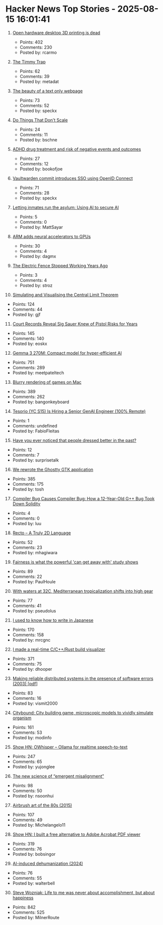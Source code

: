 # Hacker News Top Stories - 2025-08-15 16:01:41

1. [Open hardware desktop 3D printing is dead](https://www.josefprusa.com/articles/open-hardware-in-3d-printing-is-dead/)
   - Points: 402
   - Comments: 230
   - Posted by: rcarmo

2. [The Timmy Trap](https://jenson.org/timmy/)
   - Points: 62
   - Comments: 39
   - Posted by: metadat

3. [The beauty of a text only webpage](https://albanbrooke.com/the-beauty-of-a-text-only-webpage/)
   - Points: 73
   - Comments: 52
   - Posted by: speckx

4. [Do Things That Don't Scale](https://paulgraham.com/ds.html)
   - Points: 24
   - Comments: 11
   - Posted by: bschne

5. [ADHD drug treatment and risk of negative events and outcomes](https://www.bmj.com/content/390/bmj-2024-083658)
   - Points: 27
   - Comments: 12
   - Posted by: bookofjoe

6. [Vaultwarden commit introduces SSO using OpenID Connect](https://github.com/dani-garcia/vaultwarden/pull/3899)
   - Points: 71
   - Comments: 28
   - Posted by: speckx

7. [Letting inmates run the asylum: Using AI to secure AI](https://mattsayar.com/letting-inmates-run-the-asylum-using-ai-to-secure-ai/)
   - Points: 5
   - Comments: 0
   - Posted by: MattSayar

8. [ARM adds neural accelerators to GPUs](https://newsroom.arm.com/news/arm-announces-arm-neural-technology)
   - Points: 30
   - Comments: 4
   - Posted by: dagmx

9. [The Electric Fence Stopped Working Years Ago](https://soonly.com/electric-fences/)
   - Points: 3
   - Comments: 4
   - Posted by: stroz

10. [Simulating and Visualising the Central Limit Theorem](https://blog.foletta.net/post/2025-07-14-clt/)
   - Points: 124
   - Comments: 44
   - Posted by: gjf

11. [Court Records Reveal Sig Sauer Knew of Pistol Risks for Years](https://smokinggun.org/court-records-reveal-sig-sauer-knew-of-pistol-risks-for-years/)
   - Points: 145
   - Comments: 140
   - Posted by: eoskx

12. [Gemma 3 270M: Compact model for hyper-efficient AI](https://developers.googleblog.com/en/introducing-gemma-3-270m/)
   - Points: 751
   - Comments: 289
   - Posted by: meetpateltech

13. [Blurry rendering of games on Mac](https://www.colincornaby.me/2025/08/your-mac-game-is-probably-rendering-blurry/)
   - Points: 389
   - Comments: 262
   - Posted by: bangonkeyboard

14. [Tesorio (YC S15) Is Hiring a Senior GenAI Engineer (100% Remote)](https://www.tesorio.com/careers#job-openings)
   - Points: 1
   - Comments: undefined
   - Posted by: FabioFleitas

15. [Have you ever noticed that people dressed better in the past?](https://twitter.com/dieworkwear/status/1955756224030630264)
   - Points: 12
   - Comments: 7
   - Posted by: surprisetalk

16. [We rewrote the Ghostty GTK application](https://mitchellh.com/writing/ghostty-gtk-rewrite)
   - Points: 385
   - Comments: 175
   - Posted by: tosh

17. [Compiler Bug Causes Compiler Bug: How a 12-Year-Old G++ Bug Took Down Solidity](https://osec.io/blog/2025-08-11-compiler-bug-causes-compiler-bug/)
   - Points: 4
   - Comments: 0
   - Posted by: luu

18. [Recto – A Truly 2D Language](https://masatohagiwara.net/recto.html)
   - Points: 52
   - Comments: 23
   - Posted by: mhagiwara

19. [Fairness is what the powerful 'can get away with' study shows](https://phys.org/news/2025-07-fairness-powerful.html)
   - Points: 89
   - Comments: 22
   - Posted by: PaulHoule

20. [With waters at 32C, Mediterranean tropicalization shifts into high gear](https://phys.org/news/2025-08-32c-mediterranean-tropicalization-shifts-high.html)
   - Points: 77
   - Comments: 41
   - Posted by: pseudolus

21. [I used to know how to write in Japanese](https://aethermug.com/posts/i-used-to-know-how-to-write-in-japanese)
   - Points: 170
   - Comments: 158
   - Posted by: mrcgnc

22. [I made a real-time C/C++/Rust build visualizer](https://danielchasehooper.com/posts/syscall-build-snooping/)
   - Points: 371
   - Comments: 75
   - Posted by: dhooper

23. [Making reliable distributed systems in the presence of software errors (2003) [pdf]](http://erlang.org/download/armstrong_thesis_2003.pdf)
   - Points: 83
   - Comments: 16
   - Posted by: vismit2000

24. [Citybound: City building game, microscopic models to vividly simulate organism](https://aeplay.org/citybound)
   - Points: 161
   - Comments: 53
   - Posted by: modinfo

25. [Show HN: OWhisper – Ollama for realtime speech-to-text](https://docs.hyprnote.com/owhisper/what-is-this)
   - Points: 247
   - Comments: 65
   - Posted by: yujonglee

26. [The new science of “emergent misalignment”](https://www.quantamagazine.org/the-ai-was-fed-sloppy-code-it-turned-into-something-evil-20250813/)
   - Points: 98
   - Comments: 50
   - Posted by: nsoonhui

27. [Airbrush art of the 80s (2015)](https://www.coolandcollected.com/airbrush-art-of-the-80s-was-chrome-tastic/)
   - Points: 107
   - Comments: 49
   - Posted by: Michelangelo11

28. [Show HN: I built a free alternative to Adobe Acrobat PDF viewer](https://github.com/embedpdf/embed-pdf-viewer)
   - Points: 319
   - Comments: 76
   - Posted by: bobsingor

29. [AI-induced dehumanization (2024)](https://myscp.onlinelibrary.wiley.com/doi/10.1002/jcpy.1441)
   - Points: 76
   - Comments: 55
   - Posted by: walterbell

30. [Steve Wozniak: Life to me was never about accomplishment, but about happiness](https://yro.slashdot.org/comments.pl?sid=23765914&cid=65583466)
   - Points: 842
   - Comments: 525
   - Posted by: MilnerRoute

